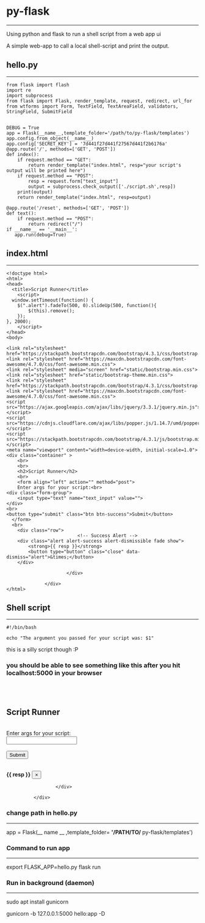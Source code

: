 # py-flask
------------
Using python and flask to run a shell script from a web app ui

A simple web-app to call a local shell-script and print the output.

## hello.py
------------
```
from flask import flash
import re
import subprocess
from flask import Flask, render_template, request, redirect, url_for
from wtforms import Form, TextField, TextAreaField, validators, StringField, SubmitField


DEBUG = True
app = Flask(__name__,template_folder='/path/to/py-flask/templates')
app.config.from_object(__name__)
app.config['SECRET_KEY'] = '7d441f27d441f27567d441f2b6176a'
@app.route('/', methods=['GET', 'POST'])
def index():
    if request.method == "GET":
        return render_template("index.html", resp="your script's output will be printed here")
    if request.method == "POST":
        resp = request.form["text_input"]
        output = subprocess.check_output(['./script.sh',resp])
    print(output)
    return render_template("index.html", resp=output)

@app.route('/reset', methods=['GET', 'POST'])
def text():
    if request.method == "POST":
        return redirect("/")
if __name__ == '__main__':
   app.run(debug=True)
   ```
   
## index.html
--------------
```
<!doctype html>
<html>
<head>
  <title>Script Runner</title>
	<script>
  window.setTimeout(function() {
    $(".alert").fadeTo(500, 0).slideUp(500, function(){
        $(this).remove();
    });
}, 2000);
	</script>
</head>
<body>

<link rel="stylesheet" href="https://stackpath.bootstrapcdn.com/bootstrap/4.3.1/css/bootstrap.min.css">
<link rel="stylesheet" href="https://maxcdn.bootstrapcdn.com/font-awesome/4.7.0/css/font-awesome.min.css">
<link rel="stylesheet" media="screen" href="static/bootstrap.min.css">
<link rel="stylesheet" href="static/bootstrap-theme.min.css">
<link rel="stylesheet" href="https://stackpath.bootstrapcdn.com/bootstrap/4.3.1/css/bootstrap.min.css">
<link rel="stylesheet" href="https://maxcdn.bootstrapcdn.com/font-awesome/4.7.0/css/font-awesome.min.css">
<script src="https://ajax.googleapis.com/ajax/libs/jquery/3.3.1/jquery.min.js"></script>
<script src="https://cdnjs.cloudflare.com/ajax/libs/popper.js/1.14.7/umd/popper.min.js"></script>
<script src="https://stackpath.bootstrapcdn.com/bootstrap/4.3.1/js/bootstrap.min.js"></script>
<meta name="viewport" content="width=device-width, initial-scale=1.0">
<div class="container" >
	<br>
	<br>
	<h2>Script Runner</h2>
	<br>
	<form align="left" action="" method="post">
    Enter args for your script:<br>
<div class="form-group">
	<input type="text" name="text_input" value="">
</div>
<br>
<button type="submit" class="btn btn-success">Submit</button>
  </form>
  <br>
    <div class="row"> 
					      <!-- Success Alert -->
    <div class="alert alert-success alert-dismissible fade show">
	    <strong>{{ resp }}</strong> 
        <button type="button" class="close" data-dismiss="alert">&times;</button>
    </div>

					  </div>

			  </div>
</html>
```

## Shell script
---------------
```
#!/bin/bash

echo "The argument you passed for your script was: $1"
```
this is a silly script though :P

### you should be able to see something like this after you hit localhost:5000 in your browser

<html>
<!doctype html>
<html>
<head>
  <title>Script Runner</title>
	<script>
  window.setTimeout(function() {
    $(".alert").fadeTo(500, 0).slideUp(500, function(){
        $(this).remove();
    });
}, 2000);
	</script>
</head>
<body>

<link rel="stylesheet" href="https://stackpath.bootstrapcdn.com/bootstrap/4.3.1/css/bootstrap.min.css">
<link rel="stylesheet" href="https://maxcdn.bootstrapcdn.com/font-awesome/4.7.0/css/font-awesome.min.css">
<link rel="stylesheet" media="screen" href="static/bootstrap.min.css">
<link rel="stylesheet" href="static/bootstrap-theme.min.css">
<link rel="stylesheet" href="https://stackpath.bootstrapcdn.com/bootstrap/4.3.1/css/bootstrap.min.css">
<link rel="stylesheet" href="https://maxcdn.bootstrapcdn.com/font-awesome/4.7.0/css/font-awesome.min.css">
<script src="https://ajax.googleapis.com/ajax/libs/jquery/3.3.1/jquery.min.js"></script>
<script src="https://cdnjs.cloudflare.com/ajax/libs/popper.js/1.14.7/umd/popper.min.js"></script>
<script src="https://stackpath.bootstrapcdn.com/bootstrap/4.3.1/js/bootstrap.min.js"></script>
<meta name="viewport" content="width=device-width, initial-scale=1.0">
<div class="container" >
	<br>
	<br>
	<h2>Script Runner</h2>
	<br>
	<form align="left" action="" method="post">
    Enter args for your script:<br>
<div class="form-group">
	<input type="text" name="text_input" value="">
</div>
<br>
<button type="submit" class="btn btn-success">Submit</button>
  </form>
  <br>
    <div class="row"> 
					      <!-- Success Alert -->
    <div class="alert alert-success alert-dismissible fade show">
	    <strong>{{ resp }}</strong> 
        <button type="button" class="close" data-dismiss="alert">&times;</button>
    </div>

					  </div>

			  </div>
</body>
</html>



### change path in hello.py
--------------------------
app = Flask(__ name __ ,template_folder= __'/PATH/TO/__ py-flask/templates')

### Command to run app
---------------------
export FLASK_APP=hello.py
flask run

### Run in background (daemon)
-----------------------------
sudo apt install gunicorn

gunicorn -b 127.0.0.1:5000 hello:app -D
